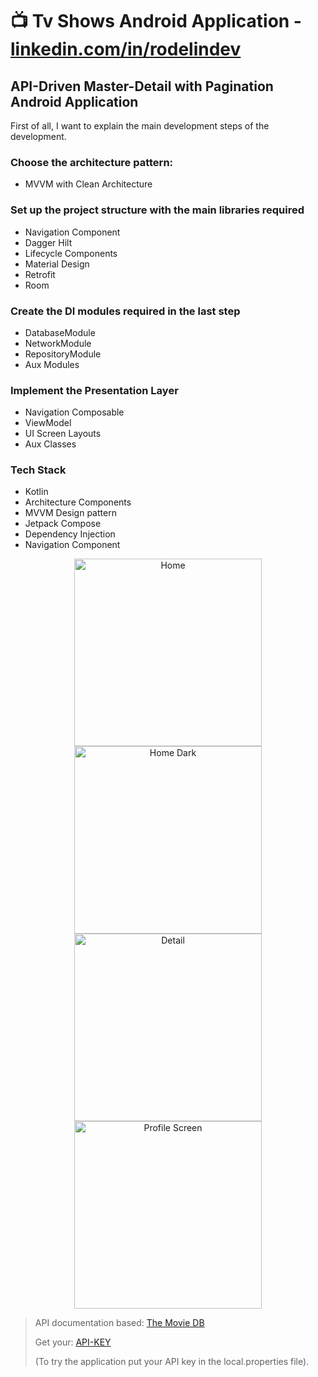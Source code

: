 # 📺 Tv Shows Android Application - [linkedin.com/in/rodelindev](https://www.linkedin.com/in/rdiprebivieca/)

## API-Driven Master-Detail with Pagination Android Application

First of all, I want to explain the main development steps of the development.

### Choose the architecture pattern:

- MVVM with Clean Architecture

### Set up the project structure with the main libraries required

- Navigation Component
- Dagger Hilt
- Lifecycle Components
- Material Design
- Retrofit
- Room

### Create the DI modules required in the last step

- DatabaseModule
- NetworkModule
- RepositoryModule
- Aux Modules

### Implement the Presentation Layer

- Navigation Composable
- ViewModel
- UI Screen Layouts
- Aux Classes

### Tech Stack

* Kotlin
* Architecture Components
* MVVM Design pattern
* Jetpack Compose
* Dependency Injection
* Navigation Component

<p align="center">
  <img src="https://github.com/user-attachments/assets/97b0a761-d8c9-477f-96a1-123684bd8f19" alt="Home" width="300"/>
  <img src="https://github.com/user-attachments/assets/ee04be69-cc96-4d43-96f8-b652325bf8ca" alt="Home Dark" width="300"/>
  <img src="https://github.com/user-attachments/assets/a083703d-884f-458b-b3d4-440f1c1bb8c0" alt="Detail" width="300"/>
  <img src="https://github.com/user-attachments/assets/062588ab-4b05-4db8-a082-58319641caca" alt="Profile Screen" width="300"/>
</p>

> API documentation based: [The Movie DB](https://api.themoviedb.org/)
>
> Get your: [API-KEY](https://www.themoviedb.org/settings/api)
>
> (To try the application put your API key in the local.properties file).
>

